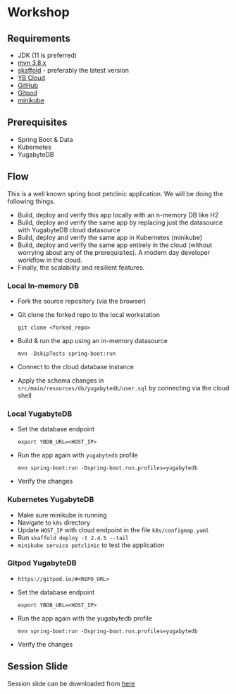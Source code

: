 # Workshop

## Requirements
- JDK (11 is preferred)
- [mvn 3.8.x](https://maven.apache.org/download.cgi)
- [skaffold](https://skaffold.dev/docs/install/) - preferably the latest version
- [YB Cloud](https://cloud.yugabyte.com)
- [GitHub](https://github.com/)
- [Gitpod](https://gitpod.io/)
- [minikube](https://minikube.sigs.k8s.io/docs/start/)


## Prerequisites
- Spring Boot & Data
- Kubernetes
- YugabyteDB


## Flow
This is a well known spring boot petclinic application. We will be doing the following things.
- Build, deploy and verify this app locally with an n-memory DB like H2
- Build, deploy and verify the same app by replacing just the datasource with YugabyteDB cloud datasource
- Build, deploy and verify the same app in Kubernetes (minikube)
- Build, deploy and verify the same app entirely in the cloud (without worrying about any of the prerequisites). A modern day developer workflow in the cloud.
- Finally, the scalability and resilient features. 


### Local In-memory DB
- Fork the source repository (via the browser)
- Git clone the forked repo to the local workstation

  `git clone <forked_repo>`
- Build & run the app using an in-memory datasource

  `mvn -DskipTests spring-boot:run`
- Connect to the cloud database instance
- Apply the schema changes in `src/main/resources/db/yugabytedb/user.sql` by connecting via the cloud shell


### Local YugabyteDB
- Set the database endpoint

  `export YBDB_URL=<HOST_IP>`
- Run the app again with `yugabytedb` profile

  `mvn spring-boot:run -Dspring-boot.run.profiles=yugabytedb`
- Verify the changes


### Kubernetes YugabyteDB
- Make sure minikube is running
- Navigate to `k8s` directory
- Update `HOST_IP` with cloud endpoint in the file `k8s/configmap.yaml`
- Run `skaffold deploy -t 2.4.5 --tail`
- `minikube service petclinic` to test the application


### Gitpod YugabyteDB
- `https://gitpod.io/#<REPO_URL>`
- Set the database endpoint

  `export YBDB_URL=<HOST_IP>`
- Run the app again with the yugabytedb profile

  `mvn spring-boot:run -Dspring-boot.run.profiles=yugabytedb`
- Verify the changes

## Session Slide

Session slide can be downloaded from [here](slide/[DSS_2021]_Building_Cloud_Native_Spring_Boot_Apps_with_Yugabyte_Cloud_and_Kubernetes.pdf)
